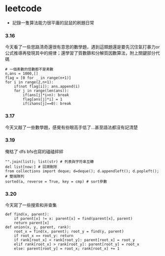 # leetcode
- 記錄一隻算法能力很平庸的鼠鼠的刷題日常

### 3.16

今天看了一些思路清奇還很有意思的數學題，遇到這類題還是要先沉住氣打暴力or公式推導再發現其中的規律；還學習了質數篩和分解質因數算法，附上關鍵部分代碼
```
# 一個素數的倍數都不是素數
n,ans = 1000,[]
flag = [0 for _ in range(n+1)]
for i in range(2,n+1):
    if(not flag[i]): ans.append(i)
    for j in range(len(ans)):
        if(ans[j]*i>n): break
        flag[ans[j]*i] = 1
        if(i%ans[j]==0): break
```

### 3.17

今天又敲了一些數學題，感覺有些眼高手低了...甚至語法都沒有記清楚

### 3.19

俺枯了 dfs bfs也寫的磕磕絆絆
```
"".join(list); list(str) # 列表與字符串互轉
del list[now:] # 回溯刪除
from collections import deque; d=deque(); d.appendleft(); d.popleft(); # 雙端隊列
sorted(a, reverse = True, key = cmp) # sort參數
```

### 3.20

今天寫了一些搜索和并查集
```
def find(x, parent):
    if parent[x] != x: parent[x] = find(parent[x], parent)
    return parent[x]
def union(x, y, parent, rank):
    root_x = find(x, parent); root_y = find(y, parent)
    if root_x == root_y: return
    if rank[root_x] < rank[root_y]: parent[root_x] = root_y
    elif rank[root_x] > rank[root_y]: parent[root_y] = root_x
    else: parent[root_y] = root_x; rank[root_x] += 1
```
